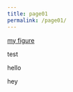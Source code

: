 ```yaml
---
title: page01
permalink: /page01/
---
```


[my figure](https://thsieh4.github.io/page02.html)


<myxml>
  
  <head>
    test
  </head>
  
  <p>
    hello
    <link rel="import" href="/page02.html">
  
  </p>
  
  
  <link rel="import" href="https://thsieh4.github.io/page02.html">
  
  <p>
    hey
    <link rel="import" href="https://thsieh4.github.io/page02.html">
  </p>
  
</myxml>


